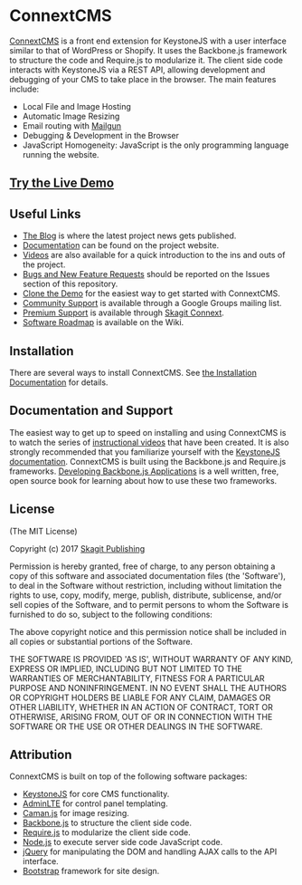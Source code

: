 
# ConnextCMS
[ConnextCMS](http://connextcms.com) is a front end extension for KeystoneJS with a user interface similar to that 
of WordPress or Shopify. It uses the Backbone.js framework to structure the code and Require.js to modularize it. 
The client side code interacts with KeystoneJS via a REST API, allowing development and debugging of your CMS to 
take place in the browser. The main features include:

* Local File and Image Hosting
* Automatic Image Resizing
* Email routing with [Mailgun](http://mailgun.com)
* Debugging & Development in the Browser
* JavaScript Homogeneity: JavaScript is the only programming language running the website.

## [Try the Live Demo](http://demo.connextcms.com/)

## Useful Links
* [The Blog](http://connextcms.com/blog) is where the latest project news gets published.
* [Documentation](http://connextcms.com/documentation/) can be found on the project website.
* [Videos](http://connextcms.com/page/videos) are also available for a quick introduction to the ins and outs of the project.
* [Bugs and New Feature Requests](https://github.com/skagitpublishing/ConnextCMS/issues) should be reported on the Issues section of this repository.
* [Clone the Demo](http://connextcms.com/page/clone-your-own) for the easiest way to get started with ConnextCMS.
* [Community Support](https://groups.google.com/forum/#!forum/connextcms) is available through a Google Groups mailing list.
* [Premium Support](http://connextcms.com/page/premium-support) is available through [Skagit Connext](http://skagitconnext.com/).
* [Software Roadmap](https://github.com/skagitpublishing/ConnextCMS/wiki/6.-Software-Roadmap) is available on the Wiki.

## Installation
There are several ways to install ConnextCMS. See [the Installation Documentation](http://connextcms.com/documentation/overview.html#installationOptions) for details.



## Documentation and Support
The easiest way to get up to speed on installing and using ConnextCMS is to watch the series of 
[instructional videos](http://connextcms.com/page/videos) that have been created. It is also strongly 
recommended that you familiarize yourself with the [KeystoneJS documentation](http://keystonejs.com/docs/). 
ConnextCMS is built using the Backbone.js and Require.js frameworks. 
[Developing Backbone.js Applications](https://addyosmani.com/backbone-fundamentals/) is a well 
written, free, open source book for learning about how to use these two frameworks.

## License
(The MIT License)

Copyright (c) 2017 [Skagit Publishing](http://skagitconnext.com/)

Permission is hereby granted, free of charge, to any person obtaining a copy of this software and associated documentation files (the 'Software'), to deal in the Software without restriction, including without limitation the rights to use, copy, modify, merge, publish, distribute, sublicense, and/or sell copies of the Software, and to permit persons to whom the Software is furnished to do so, subject to the following conditions:

The above copyright notice and this permission notice shall be included in all copies or substantial portions of the Software.

THE SOFTWARE IS PROVIDED 'AS IS', WITHOUT WARRANTY OF ANY KIND, EXPRESS OR IMPLIED, INCLUDING BUT NOT LIMITED TO THE WARRANTIES OF MERCHANTABILITY, FITNESS FOR A PARTICULAR PURPOSE AND NONINFRINGEMENT. IN NO EVENT SHALL THE AUTHORS OR COPYRIGHT HOLDERS BE LIABLE FOR ANY CLAIM, DAMAGES OR OTHER LIABILITY, WHETHER IN AN ACTION OF CONTRACT, TORT OR OTHERWISE, ARISING FROM, OUT OF OR IN CONNECTION WITH THE SOFTWARE OR THE USE OR OTHER DEALINGS IN THE SOFTWARE.


## Attribution
ConnextCMS is built on top of the following software packages:
* [KeystoneJS](https://github.com/keystonejs/keystone) for core CMS functionality.
* [AdminLTE](https://github.com/almasaeed2010/AdminLTE) for control panel templating.
* [Caman.js](https://github.com/meltingice/CamanJS) for image resizing.
* [Backbone.js](http://backbonejs.org/) to structure the client side code.
* [Require.js](http://requirejs.org/) to modularize the client side code.
* [Node.js](http://nodejs.org/) to execute server side code JavaScript code.
* [jQuery](http://jquery.com/) for manipulating the DOM and handling AJAX calls to the API interface.
* [Bootstrap](http://getbootstrap.com/) framework for site design.
